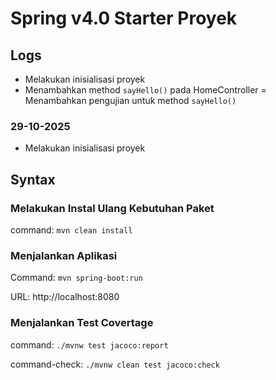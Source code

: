 # Spring v4.0 Starter Proyek

## Logs

- Melakukan inisialisasi proyek 
- Menambahkan method `sayHello()` pada HomeController
= Menambahkan pengujian untuk method `sayHello()`

### 29-10-2025

- Melakukan inisialisasi proyek


## Syntax

### Melakukan Instal Ulang Kebutuhan Paket

command: `mvn clean install`

### Menjalankan Aplikasi

Command: `mvn spring-boot:run`

URL: http://localhost:8080

### Menjalankan Test Covertage

command: `./mvnw test jacoco:report`

command-check: `./mvnw clean test jacoco:check`



